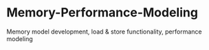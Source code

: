 # Memory-Performance-Modeling
Memory model development, load &amp; store functionality, performance modeling
